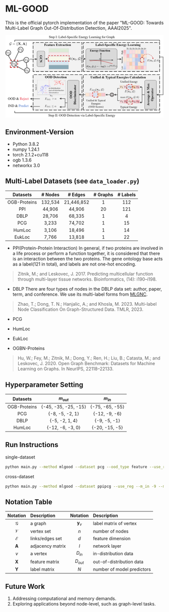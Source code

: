 # ML-GOOD
This is the official pytorch implementation of the paper "ML-GOOD: Towards Multi-Label Graph Out-Of-Distribution Detection, AAAI2025".

![model](https://github.com/ca1man-2022/ML-GOOD/blob/main/model.png)

## Environment-Version
- Python 3.8.2
- numpy 1.24.1
- torch 2.1.2+cu118
- ogb 1.3.6
- networkx 3.0

## Multi-Label Datasets (see `data_loader.py`)

|Datasets     |\# Nodes | \# Edges | \# Graphs | \# Labels |
|:--------:|:-----------:|:---------:|:-----------:|:-------:|
|OGB-Proteins | 132,534          | 21,446,852        | 1          |       112   |
|PPI         | 44,906            | 44,906            | 20         |       121   |
|DBLP        | 28,706            | 68,335            | 1          |       4     |
|PCG         |3,233              | 74,702            | 1          |       15    |
|HumLoc      | 3,106             | 18,496            | 1          |      14     |
|EukLoc      | 7,766             | 13,818            | 1          |      22     |

- PPI(Protein-Protein Interaction)
In general, if two proteins are involved in a life process or perform a function together, it is considered that there is an interaction between the two proteins.
The gene ontology base acts as a label(121 in total), and labels are not one-hot encoding.
> Zitnik, M.; and Leskovec, J. 2017. Predicting multicellular function through multi-layer tissue networks. Bioinformatics, (14): i190–i198.

- DBLP
There are four types of nodes in the DBLP data set: author, paper, term, and conference.
We use its multi-label forms from [MLGNC](https://github.com/Tianqi-py/MLGNC).
> Zhao, T.; Dong, T. N.; Hanjalic, A.; and Khosla, M. 2023. Multi-label Node Classification On Graph-Structured Data. TMLR, 2023.

- PCG

- HumLoc
 
- EukLoc

- OGBN-Proteins
> Hu, W.; Fey, M.; Zitnik, M.; Dong, Y.; Ren, H.; Liu, B.; Catasta, M.; and Leskovec, J. 2020. Open Graph Benchmark: Datasets for Machine Learning on Graphs. In NeurIPS, 22118–22133.
 
  ## Hyperparameter Setting
  
|Datasets| $m_{out}$ | $m_{in}$ |
|:-------:|:--------:|:----------:|
|OGB-Proteins|  \{-45, -35, -25, -15\} | \{-75, -65, -55\} |
|PCG|  \{-8, -5, -2, 1\} | \{-12, -9, -6\} |
|DBLP| \{-5, -2, 1, 4\} | \{-9, -5, -1\}  | 
|HumLoc|  \{-12, -6, -3, 0\} | \{-20, -15, -5\}|

  ## Run Instructions
  single-dataset
  ```bash
  python main.py --method mlgood --dataset pcg --ood_type feature --use_reg --m_in -9 --m_out -5 --lamda 0.01 --use_emo
  ```
  cross-dataset
  ```bash
  python main.py --method mlgood --dataset ppipcg --use_reg --m_in -9 --m_out -4 --lamda 0.01 --use_emo
  ```

## Notation Table

| Notation      | Description      | Notation       | Description                |
|:-------------:|:---------------- |:--------------:|:-------------------------- |
| $\mathcal{G}$ | a graph          | $\mathbf{y}_v$ | label matrix of vertex     |
| $\mathcal{V}$ | vertex set       | $n$            | number of nodes            |
| $\mathcal{E}$ | links/edges set  | $d$            | feature dimension          |
| $\mathbf{A}$  | adjacency matrix | $l$            | network layer              |
| $v$           | a vertex         | $D_{in}$       | in-distribution data       |
| $\mathbf{X}$  | feature matrix   | $D_{out}$      | out-of-distribution data   |
| $\mathbf{Y}$  | label matrix     | $N$            | number of model predictors |

## Future Work

1. Addressing computational and memory demands.
2. Exploring applications beyond node-level, such as graph-level tasks.
